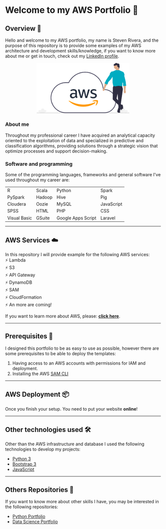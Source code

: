 # Welcome to my AWS Portfolio 💼

## Overview 📄
Hello and welcome to my AWS portfolio, my name is Steven Rivera, and the purpose of this repository is to provide some examples of my AWS architecture and development skills/knowledge, if you want to know more about me or get in touch, check out my [LinkedIn profile](https://www.linkedin.com/in/steven-rivera-granados/?locale=en_US).
<p align="center">
  <img style="max-width: 300px;" src="src/images/aws_cloud.png" />
</p>

### About me 

Throughout my professional career I have acquired an analytical capacity oriented to the exploitation of data and specialized in predictive and classification algorithms, providing solutions through a strategic vision that optimize processes and support decision-making.

### Software and programming
Some of the programming languages, frameworks and general software I've used throughout my career are:
<table style="width:100%;">
    <tr>
        <td>R</td>
        <td>Scala</td>
        <td>Python</td>
        <td>Spark</td>
    </tr>
    <tr>
        <td>PySpark</td>
        <td>Hadoop</td>
        <td>Hive</td>
        <td>Pig</td>
    </tr>
    <tr>
        <td>Cloudera</td>
        <td>Oozie</td>
        <td>MySQL</td>
        <td>JavaScript</td>
    </tr>
    <tr>
        <td>SPSS</td>
        <td>HTML</td>
        <td>PHP</td>
        <td>CSS</td>
    </tr>
    <tr>
        <td>Visual Basic</td>
        <td>GSuite</td>
        <td>Google Apps Script</td>
        <td>Laravel</td>
    </tr>
</table>

<!--```
S3
```-->

---

## AWS Services ☁️
In this repository I will provide example for the following AWS services:\
⚡️ Lambda\
⚡️ S3\
⚡️ API Gateway\
⚡️ DynamoDB\
⚡️ SAM\
⚡️ CloudFormation\
⚡️ An more are coming!

If you want to learn more about AWS, please: **[click here](https://www.amazon.com/aws)**.

---

## Prerequisites 🔧

I designed this portfolio to be as easy to use as possible, however there are some prerequisites to be able to deploy the templates:
1. Having access to an AWS accounts with permissions for IAM and deployment.
2. Installing the AWS [SAM CLI](https://docs.aws.amazon.com/serverless-application-model/latest/developerguide/serverless-sam-cli-install.html)
---

## AWS Deployment 📦

Once you finish your setup. You need to put your website **online**!

---
## Other technologies used 🛠️
Other than the AWS infrastructure and database I used the following technologies to develop my projects:
- [Python 3](https://docs.python.org/3/)
- [Bootstrap 3](https://getbootstrap.com/docs/3.3/)
- [JavaScript](https://developer.mozilla.org/en-US/docs/Web/JavaScript)

---
## Others Repositories 👥
If you want to know more about other skills I have, you may be interested in the following repositories:
- [Python Portfolio](https://github.com/stevemuss)
- [Data Science Portfolio](https://github.com/stevemuss)
